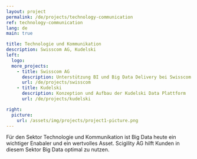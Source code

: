 ```yaml
---
layout: project
permalink: /de/projects/technology-communication
ref: technology-communication
lang: de
main: true

title: Technologie und Kommunikation
description: Swisscom AG, Kudelski
left:
  logo:
  more_projects:
    - title: Swisscom AG
      description: Unterstützung BI und Big Data Delivery bei Swisscom
      url: /de/projects/swisscom
    - title: Kudelski
      description: Konzeption und Aufbau der Kudelski Data Plattform
      url: /de/projects/kudelski

right:
  picture:
    url: /assets/img/projects/project1-picture.png
---
```


Für den Sektor Technologie und Kommunikation ist Big Data heute ein wichtiger Enabaler und ein wertvolles Asset. Scigility AG hilft Kunden in diesem Sektor Big Data optimal zu nutzen.
